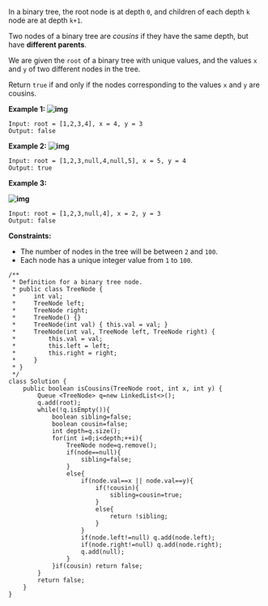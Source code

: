 In a binary tree, the root node is at depth `0`, and children of each depth `k` node are at depth `k+1`.

Two nodes of a binary tree are *cousins* if they have the same depth, but have **different parents**.

We are given the `root` of a binary tree with unique values, and the values `x` and `y` of two different nodes in the tree.

Return `true` if and only if the nodes corresponding to the values `x` and `y` are cousins.

 

**Example 1:
![img](https://assets.leetcode.com/uploads/2019/02/12/q1248-01.png)**

```
Input: root = [1,2,3,4], x = 4, y = 3
Output: false
```

**Example 2:
![img](https://assets.leetcode.com/uploads/2019/02/12/q1248-02.png)**

```
Input: root = [1,2,3,null,4,null,5], x = 5, y = 4
Output: true
```

**Example 3:**

**![img](https://assets.leetcode.com/uploads/2019/02/13/q1248-03.png)**

```
Input: root = [1,2,3,null,4], x = 2, y = 3
Output: false
```

 

**Constraints:**

- The number of nodes in the tree will be between `2` and `100`.
- Each node has a unique integer value from `1` to `100`.

```
/**
 * Definition for a binary tree node.
 * public class TreeNode {
 *     int val;
 *     TreeNode left;
 *     TreeNode right;
 *     TreeNode() {}
 *     TreeNode(int val) { this.val = val; }
 *     TreeNode(int val, TreeNode left, TreeNode right) {
 *         this.val = val;
 *         this.left = left;
 *         this.right = right;
 *     }
 * }
 */
class Solution {
    public boolean isCousins(TreeNode root, int x, int y) {
        Queue <TreeNode> q=new LinkedList<>();
        q.add(root);
        while(!q.isEmpty()){
            boolean sibling=false;
            boolean cousin=false;
            int depth=q.size();
            for(int i=0;i<depth;++i){
                TreeNode node=q.remove();
                if(node==null){
                    sibling=false;
                }
                else{
                    if(node.val==x || node.val==y){
                        if(!cousin){
                            sibling=cousin=true;
                        }
                        else{
                            return !sibling;
                        }
                    }
                    if(node.left!=null) q.add(node.left);
                    if(node.right!=null) q.add(node.right);
                    q.add(null);
                }
            }if(cousin) return false;
        }
        return false;
    }
}
```

